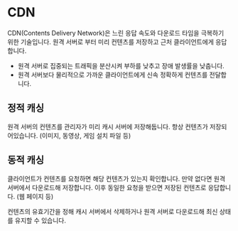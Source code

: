 # CDN

CDN(Contents Delivery Network)은 느린 응답 속도와 다운로드 타임을 극복하기 위한 기술입니다. 원격 서버로 부터 미리 컨텐츠를 저장하고 근처 클라이언트에게 응답합니다.

* 원격 서버로 집중되는 트래픽을 분산시켜 부하를 낮추고 장애 발생률을 낮춥니다.
* 원격 서버보다 물리적으로 가까운 클라이언트에게 신속 정확하게 컨텐츠를 전달합니다.

## 정적 캐싱

원격 서버의 컨텐츠를 관리자가 미리 캐시 서버에 저장해둡니다. 항상 컨텐츠가 저장되어있습니다. (이미지, 동영상, 게임 설치 파일 등)

## 동적 캐싱

클라이언트가 컨텐츠를 요청하면 해당 컨텐츠가 있는지 확인합니다. 만약 없다면 원격 서버에서 다운로드해 저장합니다. 이후 동일한 요청을 받으면 저장된 컨텐츠로 응답합니다. (웹 페이지 등)

컨텐츠의 유효기간을 정해 캐시 서버에서 삭제하거나 원격 서버로 다운로드해 최신 상태를 유지할 수 있습니다.
